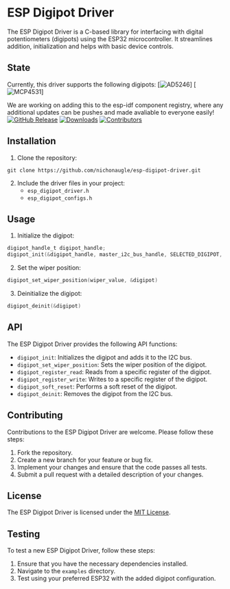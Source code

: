 # ESP Digipot Driver

The ESP Digipot Driver is a C-based library for interfacing with digital potentiometers (digipots) using the ESP32 microcontroller. It streamlines addition, initialization and helps with basic device controls. 

## State
Currently, this driver supports the following digipots:
[![AD5246](https://img.shields.io/badge/Analog_Devices-AD5246-green)]
[![MCP4531](https://img.shields.io/badge/Microchip-MCP4531-green)]

We are working on adding this to the esp-idf component registry, where any additional updates can be pushes and made avaliable to everyone easily!
[![GitHub Release](https://img.shields.io/github/v/release/nichonaugle/esp-digipot-driver)](https://github.com/nichonaugle/esp-digipot-driver/releases)
[![Downloads](https://img.shields.io/github/downloads/nichonaugle/esp-digipot-driver/total)](https://github.com/nichonaugle/esp-digipot-driver/releases)
[![Contributors](https://img.shields.io/github/contributors/nichonaugle/esp-digipot-driver)](https://github.com/nichonaugle/esp-digipot-driver/graphs/contributors)

## Installation

1. Clone the repository:
```
git clone https://github.com/nichonaugle/esp-digipot-driver.git
```
2. Include the driver files in your project:
   - `esp_digipot_driver.h`
   - `esp_digipot_configs.h`

## Usage

1. Initialize the digipot:
```c
digipot_handle_t digipot_handle;
digipot_init(&digipot_handle, master_i2c_bus_handle, SELECTED_DIGIPOT, DESIRED_OPERATION_FREQUENCY)
```

2. Set the wiper position:
```c
digipot_set_wiper_position(wiper_value, &digipot)
```

3. Deinitialize the digipot:
```c
digipot_deinit(&digipot)
```

## API

The ESP Digipot Driver provides the following API functions:

- `digipot_init`: Initializes the digipot and adds it to the I2C bus.
- `digipot_set_wiper_position`: Sets the wiper position of the digipot.
- `digipot_register_read`: Reads from a specific register of the digipot.
- `digipot_register_write`: Writes to a specific register of the digipot.
- `digipot_soft_reset`: Performs a soft reset of the digipot.
- `digipot_deinit`: Removes the digipot from the I2C bus.

## Contributing

Contributions to the ESP Digipot Driver are welcome. Please follow these steps:

1. Fork the repository.
2. Create a new branch for your feature or bug fix.
3. Implement your changes and ensure that the code passes all tests.
4. Submit a pull request with a detailed description of your changes.

## License

The ESP Digipot Driver is licensed under the [MIT License](LICENSE).

## Testing

To test a new ESP Digipot Driver, follow these steps:

1. Ensure that you have the necessary dependencies installed.
2. Navigate to the `examples` directory.
3. Test using your preferred ESP32 with the added digipot configuration.